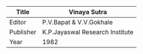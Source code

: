 |Title | Vinaya Sutra 
| --- | --- 
|Editor | P.V.Bapat & V.V.Gokhale
|Publisher | K.P.Jayaswal Research Institute
|Year | 1982